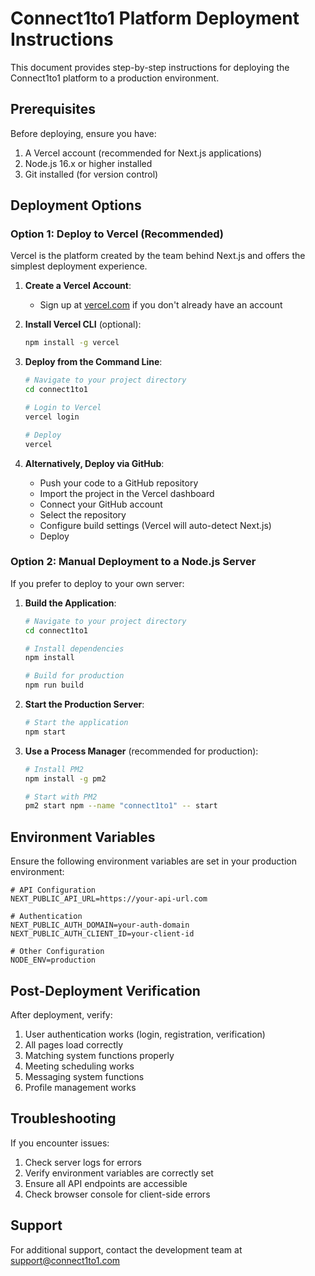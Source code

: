 # Connect1to1 Platform Deployment Instructions

This document provides step-by-step instructions for deploying the Connect1to1 platform to a production environment.

## Prerequisites

Before deploying, ensure you have:

1. A Vercel account (recommended for Next.js applications)
2. Node.js 16.x or higher installed
3. Git installed (for version control)

## Deployment Options

### Option 1: Deploy to Vercel (Recommended)

Vercel is the platform created by the team behind Next.js and offers the simplest deployment experience.

1. **Create a Vercel Account**:
   - Sign up at [vercel.com](https://vercel.com) if you don't already have an account

2. **Install Vercel CLI** (optional):
   ```bash
   npm install -g vercel
   ```

3. **Deploy from the Command Line**:
   ```bash
   # Navigate to your project directory
   cd connect1to1
   
   # Login to Vercel
   vercel login
   
   # Deploy
   vercel
   ```

4. **Alternatively, Deploy via GitHub**:
   - Push your code to a GitHub repository
   - Import the project in the Vercel dashboard
   - Connect your GitHub account
   - Select the repository
   - Configure build settings (Vercel will auto-detect Next.js)
   - Deploy

### Option 2: Manual Deployment to a Node.js Server

If you prefer to deploy to your own server:

1. **Build the Application**:
   ```bash
   # Navigate to your project directory
   cd connect1to1
   
   # Install dependencies
   npm install
   
   # Build for production
   npm run build
   ```

2. **Start the Production Server**:
   ```bash
   # Start the application
   npm start
   ```

3. **Use a Process Manager** (recommended for production):
   ```bash
   # Install PM2
   npm install -g pm2
   
   # Start with PM2
   pm2 start npm --name "connect1to1" -- start
   ```

## Environment Variables

Ensure the following environment variables are set in your production environment:

```
# API Configuration
NEXT_PUBLIC_API_URL=https://your-api-url.com

# Authentication
NEXT_PUBLIC_AUTH_DOMAIN=your-auth-domain
NEXT_PUBLIC_AUTH_CLIENT_ID=your-client-id

# Other Configuration
NODE_ENV=production
```

## Post-Deployment Verification

After deployment, verify:

1. User authentication works (login, registration, verification)
2. All pages load correctly
3. Matching system functions properly
4. Meeting scheduling works
5. Messaging system functions
6. Profile management works

## Troubleshooting

If you encounter issues:

1. Check server logs for errors
2. Verify environment variables are correctly set
3. Ensure all API endpoints are accessible
4. Check browser console for client-side errors

## Support

For additional support, contact the development team at support@connect1to1.com
